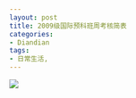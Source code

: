 ```yaml
---
layout: post
title: 2009级国际预科班周考核简表
categories:
- Diandian
tags:
- 日常生活, 
---
```

<img src="http://m1.img.srcdd.com/farm4/d/2012/0627/10/BB6AF241B443FD9616D8915C72ADC677_B500_900_500_707.PNG" />